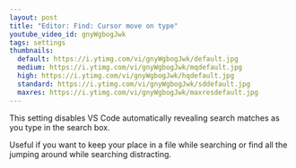 ```yaml
---
layout: post
title: "Editor: Find: Cursor move on type"
youtube_video_id: gnyWgbogJwk
tags: settings
thumbnails:
  default: https://i.ytimg.com/vi/gnyWgbogJwk/default.jpg
  medium: https://i.ytimg.com/vi/gnyWgbogJwk/mqdefault.jpg
  high: https://i.ytimg.com/vi/gnyWgbogJwk/hqdefault.jpg
  standard: https://i.ytimg.com/vi/gnyWgbogJwk/sddefault.jpg
  maxres: https://i.ytimg.com/vi/gnyWgbogJwk/maxresdefault.jpg
---
```


This setting disables VS Code automatically revealing search matches as you type in the search box.

Useful if you want to keep your place in a file while searching or find all the jumping around while searching distracting.
